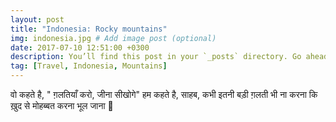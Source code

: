 ```yaml
---
layout: post
title: "Indonesia: Rocky mountains"
img: indonesia.jpg # Add image post (optional)
date: 2017-07-10 12:51:00 +0300
description: You’ll find this post in your `_posts` directory. Go ahead and edit it and re-build the site to see your changes. # Add post description (optional)
tag: [Travel, Indonesia, Mountains]
---
```

वो कहते है, " ग़लतियाँ करो, जीना सीखोगे"
हम कहते है,
साहब, कभी इतनी बड़ी ग़लती भी ना करना 
कि ख़ुद से मोहब्बत करना भूल जाना 💖